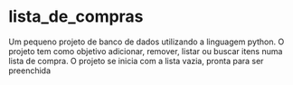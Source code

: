 # lista_de_compras
Um pequeno projeto de banco de dados utilizando a linguagem python. O projeto tem como objetivo adicionar, remover, listar ou buscar itens numa lista de compra. O projeto se inicia com a lista vazia, pronta para ser preenchida
